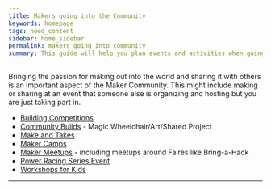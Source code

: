 ```yaml
---
title: Makers going into the Community
keywords: homepage
tags: need_content
sidebar: home_sidebar
permalink: makers_going_into_community
summary: This guide will help you plan events and activities when going into the community.
---
```


Bringing the passion for making out into the world and sharing it with others is an important aspect of the Maker Community. This might include making or sharing at an event that someone else is organizing and hosting but you are just taking part in.


* [Building Competitions](/makers_going_into_community/building_competitions)
* [Community Builds](/makers_going_into_community/community_builds) - Magic Wheelchair/Art/Shared Project
* [Make and Takes](/makers_going_into_community/make_and_takes)
* [Maker Camps](/makers_going_into_community/maker_camps)
* [Maker Meetups](/makers_going_into_community/maker_meetups) - including meetups around Faires like Bring-a-Hack
* [Power Racing Series Event](/makers_going_into_community/ppprs_event)
* [Workshops for Kids](/makers_going_into_community/workshops_for_kids)

---

<!-- Question: Do all of these have a supply list or physical things? -->
